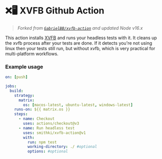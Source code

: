 
# ❌🖥️ XVFB Github Action

> _Forked from [`GabrielBB/xvfb-action`](https://github.com/GabrielBB/xvfb-action) and updated Node v16.x_

This action installs [XVFB](http://elementalselenium.com/tips/38-headless) and runs your headless tests with it. It cleans up the xvfb process after your tests are done. If it detects you're not using linux then your tests still run, but without xvfb, which is very practical for multi-platform workflows.

### Example usage

```yml
on: [push]

jobs:
  build:
    strategy:
      matrix:
        os: [macos-latest, ubuntu-latest, windows-latest]
    runs-on: ${{ matrix.os }}
    steps:
      - name: Checkout
        uses: actions/checkout@v3
      - name: Run headless test
        uses: smithki/xvfb-action@v1
        with:
          run: npm test
          working-directory: ./ #optional
          options: #optional
```
